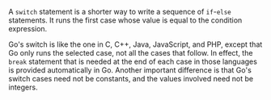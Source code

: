 


A `switch` statement is a shorter way to write a sequence of `if`-`else` statements.
It runs the first case whose value is equal to the condition expression.

Go's switch is like the one in C, C++, Java, JavaScript, and PHP,
except that Go only runs the selected case, not all the cases that follow.
In effect, the `break` statement that is needed at the end of each case in those
languages is provided automatically in Go.
Another important difference is that Go's switch cases need not
be constants, and the values involved need not be integers.

